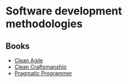 # Software development methodologies

## Books
- [Clean Agile](./clean-agile.md)
- [Clean Craftsmanship](./clean-craftsmanship.md)
- [Pragmatic Programmer](./pragmatic-programmer.md)

